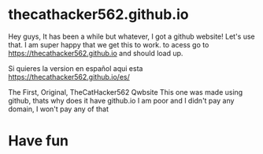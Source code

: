 # thecathacker562.github.io
Hey guys, It has been a while but whatever, I got a github website! Let's use that. I am super happy that we get this to work.
to acess go to https://thecathacker562.github.io and should load up.

Si quieres la version en español aqui esta https://thecathacker562.github.io/es/

The First, Original, TheCatHacker562 Qwbsite
This one was made using github, thats why does it have github.io
I am poor and I didn't pay any domain, I won't pay any of that
# Have fun
